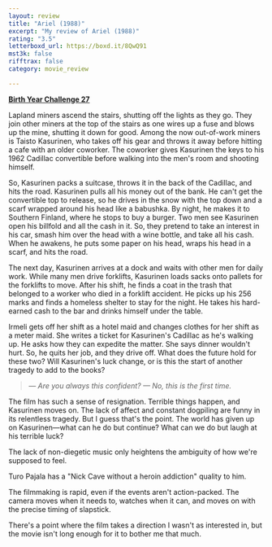 ```yaml
---
layout: review
title: "Ariel (1988)"
excerpt: "My review of Ariel (1988)"
rating: "3.5"
letterboxd_url: https://boxd.it/8QwQ91
mst3k: false
rifftrax: false
category: movie_review

---
```


<b><a href="https://boxd.it/sWI7Y">Birth Year Challenge 27</a></b>

Lapland miners ascend the stairs, shutting off the lights as they go. They join other miners at the top of the stairs as one wires up a fuse and blows up the mine, shutting it down for good. Among the now out-of-work miners is Taisto Kasurinen, who takes off his gear and throws it away before hitting a cafe with an older coworker. The coworker gives Kasurinen the keys to his 1962 Cadillac convertible before walking into the men's room and shooting himself.

So, Kasurinen packs a suitcase, throws it in the back of the Cadillac, and hits the road. Kasurinen pulls all his money out of the bank. He can't get the convertible top to release, so he drives in the snow with the top down and a scarf wrapped around his head like a babushka. By night, he makes it to Southern Finland, where he stops to buy a burger. Two men see Kasurinen open his billfold and all the cash in it. So, they pretend to take an interest in his car, smash him over the head with a wine bottle, and take all his cash. When he awakens, he puts some paper on his head, wraps his head in a scarf, and hits the road.

The next day, Kasurinen arrives at a dock and waits with other men for daily work. While many men drive forklifts, Kasurinen loads sacks onto pallets for the forklifts to move. After his shift, he finds a coat in the trash that belonged to a worker who died in a forklift accident. He picks up his 256 marks and finds a homeless shelter to stay for the night. He takes his hard-earned cash to the bar and drinks himself under the table.

Irmeli gets off her shift as a hotel maid and changes clothes for her shift as a meter maid. She writes a ticket for Kasurinen's Cadillac as he's walking up. He asks how they can expedite the matter. She says dinner wouldn't hurt. So, he quits her job, and they drive off. What does the future hold for these two? Will Kasurinen's luck change, or is this the start of another tragedy to add to the books?

<blockquote><i>— Are you always this confident?
— No, this is the first time.</i></blockquote>

The film has such a sense of resignation. Terrible things happen, and Kasurinen moves on. The lack of affect and constant dogpiling are funny in its relentless tragedy. But I guess that's the point. The world has given up on Kasurinen—what can he do but continue? What can we do but laugh at his terrible luck?

The lack of non-diegetic music only heightens the ambiguity of how we're supposed to feel.

Turo Pajala has a "Nick Cave without a heroin addiction" quality to him.

The filmmaking is rapid, even if the events aren't action-packed. The camera moves when it needs to, watches when it can, and moves on with the precise timing of slapstick.

There's a point where the film takes a direction I wasn't as interested in, but the movie isn't long enough for it to bother me that much. 